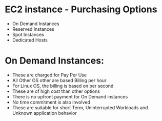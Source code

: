 # EC2 instance - Purchasing Options
- On Demand Instances
- Reserved Instances
- Spot Instances
- Dedicated Hosts

# On Demand Instances:
- These are charged for Pay Per Use
- All Other OS other are based Billing per hour
- For Linux OS, the billing is based on per second
- These are of high cost than other options
- There is no upfront payment for On Demand instances
- No time commitment is also involved
- These are suitable for short Term, Uninterrupted Workloads and Unknown application behavior
